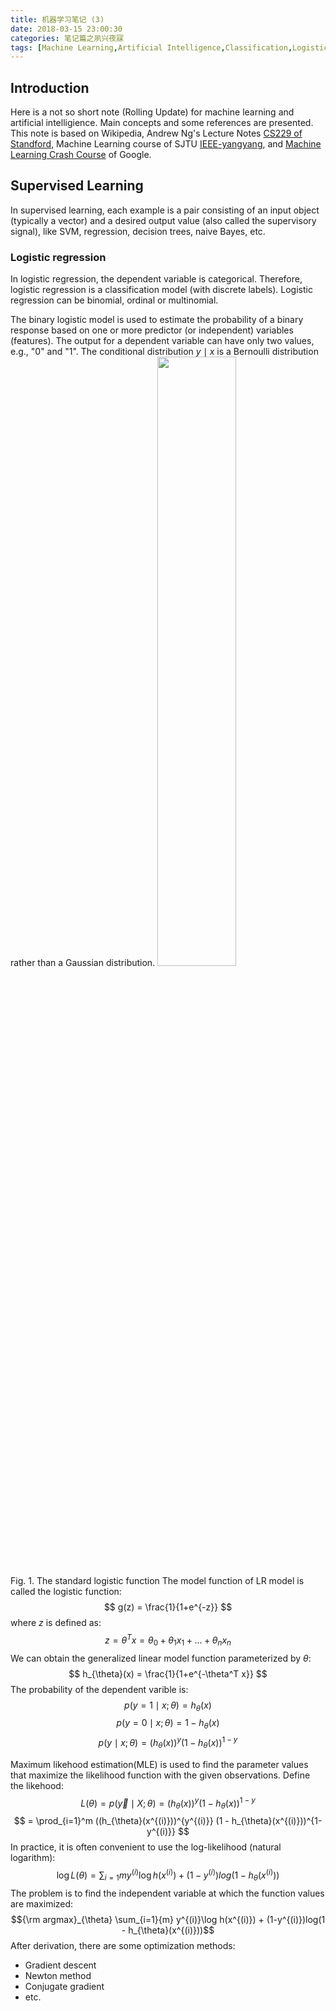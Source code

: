 ```yaml
---
title: 机器学习笔记 (3)
date: 2018-03-15 23:00:30
categories: 笔记篇之夙兴夜寐
tags: [Machine Learning,Artificial Intelligence,Classification,Logistic Regression]
---
```


## Introduction

Here is a not so short note (Rolling Update) for machine learning and artificial intelligience. Main concepts and some references are presented. This note is based on Wikipedia, Andrew Ng's Lecture Notes [CS229 of Standford](http://cs229.stanford.edu/), Machine Learning course of SJTU [IEEE-yangyang](http://bcmi.sjtu.edu.cn/%7Eyangyang/ml/#), and [Machine Learning Crash Course](https://developers.google.com/machine-learning/crash-course/) of Google.

## Supervised Learning

In supervised learning, each example is a pair consisting of an input object (typically a vector) and a desired output value (also called the supervisory signal), like SVM, regression, decision trees, naive Bayes, etc.
<!-- more -->

### Logistic regression

In logistic regression, the dependent variable is categorical. Therefore, logistic regression is a classification model (with discrete labels). Logistic regression can be binomial, ordinal or multinomial.

The binary logistic model is used to estimate the probability of a binary response based on one or more predictor (or independent) variables (features). The output for a dependent variable can have only two values, e.g., "0" and "1". The conditional distribution $y \mid x$ is a Bernoulli distribution rather than a Gaussian distribution.
<img src="https://upload.wikimedia.org/wikipedia/commons/8/88/Logistic-curve.svg" width="50%" height="50%">
Fig. 1. The standard logistic function
The model function of LR model is called the logistic function:
$$ g(z) = \frac{1}{1+e^{-z}} $$
where $z$ is defined as:
$$ z = \theta^T x = \theta_0 + \theta_1 x_1 + ... + \theta_n x_n $$
We can obtain the generalized linear model function parameterized by $\theta$:
$$ h_{\theta}(x) = \frac{1}{1+e^{-\theta^T x}} $$
The probability of the dependent varible is:
$$p(y=1 \mid x;\theta) = h_{\theta}(x)$$
$$p(y=0 \mid x;\theta) = 1 - h_{\theta}(x)$$
$$p(y \mid x;\theta) = (h_{\theta}(x))^y (1 - h_{\theta}(x))^{1-y}$$

Maximum likehood estimation(MLE) is used to find the parameter values that maximize the likelihood function with the given observations. Define the likehood:
$$L(\theta) = p(\vec{y} \mid X;\theta) = (h_{\theta}(x))^y (1 - h_{\theta}(x))^{1-y}$$
$$ = \prod_{i=1}^m ((h_{\theta}(x^{(i)}))^{y^{(i)}} (1 - h_{\theta}(x^{(i)}))^{1-y^{(i)}} $$
In practice, it is often convenient to use the log-likelihood (natural logarithm):
$$\log L(\theta) = \sum_{i=1}{m} y^{(i)}\log h(x^{(i)}) + (1-y^{(i)})log(1 - h_{\theta}(x^{(i)}))$$
The problem is to find the independent variable at which the function values are maximized:
$${\rm argmax}_{\theta} \sum_{i=1}{m} y^{(i)}\log h(x^{(i)}) + (1-y^{(i)})log(1 - h_{\theta}(x^{(i)}))$$
After derivation, there are some optimization methods:
- Gradient descent
- Newton method
- Conjugate gradient
- etc.






